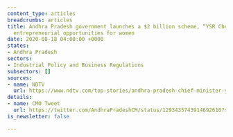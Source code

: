 ```yaml
---
content_type: articles
breadcrumbs: articles
title: Andhra Pradesh government launches a $2 billion scheme, “YSR Cheyutha” to secure
  entrepreneurial opportunities for women
date: 2020-08-18 04:00:00 +0000
states:
- Andhra Pradesh
sectors:
- Industrial Policy and Business Regulations
subsectors: []
sources:
- name: NDTV
  url: https://www.ndtv.com/top-stories/andhra-pradesh-chief-minister-ys-jagan-mohan-reddy-launches-rs-17-000-crore-scheme-to-empower-women-2278552
details:
- name: CMO Tweet
  url: https://twitter.com/AndhraPradeshCM/status/1293435743914692610?s=20
is_newsletter: false

---
```

